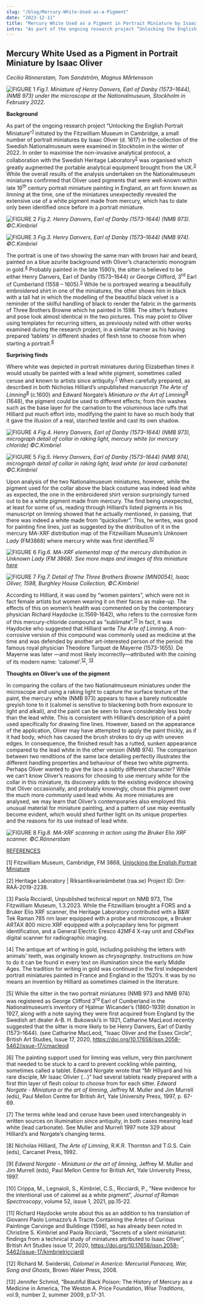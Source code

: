 ```yaml
---
slug: "/blog/Mercury-White-Used-as-a-Pigment"
date: "2023-12-11"
title: "Mercury White Used as a Pigment in Portrait Miniature by Isaac Oliver"
intro: "As part of the ongoing research project “Unlocking the English Portrait Miniature” initiated by the Fitzwilliam Museum in Cambridge..."
---
```


## Mercury White Used as a Pigment in Portrait Miniature by Isaac Oliver
*Cecilia Rönnerstam, Tom Sandström, Magnus Mårtensson*


![FIGURE 1](../../assets/Cecilia_mercury_white_blog_Fig.1.jpg)
*Fig.1. Miniature of Henry Danvers, Earl of Danby (1573–1644), (NMB 973) under the microscope at the Nationalmuseum, Stockholm in February 2022.*


**Background**

As part of the ongoing research project “Unlocking the English Portrait Miniature”<sup>[1](#[1])</sup> initiated by the Fitzwilliam Museum in Cambridge, a small number of portrait miniatures by Isaac Oliver (d. 1617) in the collection of the Swedish Nationalmuseum were examined in Stockholm in the winter of 2022. In order to maximise the non-invasive analytical protocol, a collaboration with the Swedish Heritage Laboratory<sup>[2](#[2])</sup> was organised which greatly augmented the portable analytical equipment brought from the UK.<sup>[3](#[3])</sup> While the overall results of the analysis undertaken on the Nationalmuseum miniatures confirmed that Oliver used pigments that were well-known within late 16<sup>th</sup> century portrait miniature painting in England, an art form known as *limning* at the time, one of the miniatures unexpectedly revealed the extensive use of a white pigment made from mercury, which has to date only been identified once before in a portrait miniature. 


![FIGURE 2](../../assets/Cecilia_mercury_white_blog_Fig.2.jpg)
*Fig.2. Henry Danvers, Earl of Danby (1573–1644) (NMB 973). ©C.Kimbriel*


![FIGURE 3](../../assets/Cecilia_mercury_white_blog_Fig.3.jpg)
*Fig.3. Henry Danvers, Earl of Danby (1573–1644) (NMB 974). ©C.Kimbriel*


The portrait is one of two showing the same man with brown hair and beard, painted on a blue azurite background with Oliver’s characteristic monogram in gold.<sup>[4](#[4])</sup> Probably painted in the late 1590’s, the sitter is believed to be either Henry Danvers, Earl of Danby (1573–1644) or George Clifford, 3<sup>rd</sup> Earl of Cumberland (1558 – 1605).<sup>[5](#[5])</sup>  While he is portrayed wearing a beautifully embroidered shirt in one of the miniatures, the other shows him in black with a tall hat in which the modelling of the beautiful black velvet is a reminder of the skilful handling of black to render the fabric in the garments of Three Brothers Browne which he painted in 1598. The sitter’s features and pose look almost identical in the two pictures. This may point to Oliver using templates for recurring sitters, as previously noted with other works examined during the research project, in a similar manner as his having prepared ‘tablets’ in different shades of flesh tone to choose from when starting a portrait.<sup>[6](#[6])</sup>  

**Surprising finds**

Where white was depicted in portrait miniatures during Elizabethan times it would usually be painted with a lead white pigment, sometimes called ceruse and known to artists since antiquity.<sup>[7](#[7])</sup> When carefully prepared, as described in both Nicholas Hilliard’s unpublished manuscript *The Arte of Limning*<sup>[8](#[8])</sup> (c.1600) and Edward Norgate’s *Miniatura or the Art of Limning*<sup>[9](#[9])</sup> (1648), the pigment could be used to different effects; from thin washes such as the base layer for the carnation to the voluminous lace ruffs that Hilliard put much effort into, modifying the paint to have so much body that it gave the illusion of a real, starched textile and cast its own shadow. 


![FIGURE 4](../../assets/Cecilia_mercury_white_blog_Fig.4.jpg)
*Fig.4. Henry Danvers, Earl of Danby (1573–1644) (NMB 973), micrograph detail of collar in raking light, mercury white (or mercury chloride)
©C.Kimbriel*


![FIGURE 5](../../assets/Cecilia_mercury_white_blog_Fig.5.jpg)
*Fig.5. Henry Danvers, Earl of Danby (1573–1644) (NMB 974), micrograph detail of collar in raking light, lead white (or lead carbonate) ©C.Kimbriel*


Upon analysis of the two Nationalmuseum miniatures, however, while the pigment used for the collar above the black costume was indeed lead white as expected, the one in the embroidered shirt version surprisingly turned out to be a white pigment made from mercury. The find being unexpected, at least for some of us, reading through Hilliard’s listed pigments in his manuscript on limning showed that he actually mentioned, in passing, that there was indeed a white made from “quicksilver”. This, he writes, was good for painting fine lines, just as suggested by the distribution of it in the mercury MA-XRF distribution map of the Fitzwilliam Museum’s *Unknown Lady* (FM3868) where mercury white was first identified.<sup>[10](#[10])</sup>  


![FIGURE 6](../../assets/Cecilia_mercury_white_blog_Fig.6.png)
*Fig.6. MA-XRF elemental map of the mercury distribution in *Unknown Lady* (FM 3868). See more maps and images of this miniature [here](https://miniatures-mirador.fitzmuseum.cam.ac.uk/?manifestId[]=https://miniatures-iiif.fitzmuseum.cam.ac.uk/FM%203868/manifest.json)*


![FIGURE 7](../../assets/Cecilia_mercury_white_blog_Fig.7.jpg)
*Fig.7. Detail of *The Three Brothers Browne* (MIN0054), Isaac Oliver, 1598, Burghley House Collection, ©C.Kimbriel*


According to Hilliard, it was used by “women painters”, which were not in fact female artists but women wearing it on their faces as make-up. The effects of this on women’s health was commented on by the contemporary physician Richard Haydocke (c.1569-1642), who refers to the corrosive form of this mercury-chloride compound as “sublimate”.<sup>[11](#[11])</sup> In fact, it was Haydocke who suggested that Hilliard write *The Arte of Limning*. A non-corrosive version of this compound was commonly used as medicine at the time and was defended by another art-interested person of the period: the famous royal physician Theodore Turquet de Mayerne (1573-1655). De Mayerne was later —and most likely incorrectly—attributed with the coining of its modern name: ‘calomel’.<sup>[12](#[12])</sup>, <sup>[13](#[13])</sup>   

**Thoughts on Oliver’s use of the pigment**

In comparing the collars of the two Nationalmuseum miniatures under the microscope and using a raking light to capture the surface texture of the paint, the mercury white (NMB 973) appears to have a barely noticeable greyish tone to it (calomel is sensitive to blackening both from exposure to light and alkali), and the paint can be seen to have considerably less body than the lead white. This is consistent with Hilliard’s description of a paint used specifically for drawing fine lines. However, based on the appearance of the application, Oliver may have attempted to apply the paint thickly, as if it had body, which has caused the brush strokes to dry up with uneven edges. In consequence, the finished result has a rutted, sunken appearance compared to the lead white in the other version (NMB 974). The comparison between two renditions of the same lace detailing perfectly illustrates the different handling properties and behaviour of these two white pigments. Perhaps Oliver wanted to give the lace a subtly different character? While we can’t know Oliver’s reasons for choosing to use mercury white for the collar in this miniature, its discovery adds to the existing evidence showing that Oliver occasionally, and probably knowingly, chose this pigment over the much more commonly used lead white. As more miniatures are analysed, we may learn that Oliver’s contemporaries also employed this unusual material for miniature painting, and a pattern of use may eventually become evident, which would shed further light on its unique properties and the reasons for its use instead of lead white. 


![FIGURE 8](../../assets/Cecilia_mercury_white_blog_Fig.8.jpg)
*Fig.8. MA-XRF scanning in action using the Bruker Elio XRF scanner. ©C.Rönnerstam*


<u>REFERENCES</u>

[1] Fitzwilliam Museum, Cambridge, FM 3868, [Unlocking the English Portrait Miniature](https://unlocking-miniatures.fitzmuseum.cam.ac.uk)

[2] Heritage Laboratory | Riksantikvarieämbetet (raa.se) Project ID: Dnr: RAÄ-2019-2238.

[3] Paola Ricciardi, Unpublished technical report on NMB 973, The Fitzwilliam Museum, 1.3.2023. While the Fitzwilliam brought a FORS and a Bruker Elio XRF scanner, the Heritage Laboratory contributed with a B&W Tek Raman 785 nm laser equipped with a probe and microscope, a Bruker ARTAX 800 micro XRF equipped with a polycapilary lens for pigment identification, and a General Electric Eresco 42MF4 X-ray unit and CRxFlex digital scanner for radiographic imaging.

[4] The antique art of writing in gold, including polishing the letters with animals’ teeth, was originally known as *chrysography*. Instructions on how to do it can be found in every text on illumination since the early Middle Ages. The tradition for writing in gold was continued in the first independent portrait miniatures painted in France and England in the 1520’s. It was by no means an invention by Hilliard as sometimes claimed in the literature.

[5] While the sitter in the two portrait miniatures (NMB 973 and NMB 974) was registered as George Clifford 3<sup>rd</sup> Earl of Cumberland in the Nationalmuseum’s inventory of Hjalmar Wicander’s (1860-1939) donation in 1927, along with a note saying they were first acquired from England by the Swedish art dealer A-B. H. Bukowski’s in 1921, Catharine MacLeod recently suggested that the sitter is more likely to be Henry Danvers, Earl of Danby (1573–1644). (see Catharine MacLeod, "Isaac Oliver and the Essex Circle", British Art Studies, Issue 17, 2020, https://doi.org/10.17658/issn.2058-5462/issue-17/cmacleod 

[6] The painting support used for limning was vellum, very thin parchment that needed to be stuck to a card to prevent cockling while painting, sometimes called a tablet. Edward Norgate wrote that “Mr Hillyard and his rare disciple, Mr Isaac Olivier (…)” had several tablets ready prepared with a first thin layer of flesh colour to choose from for each sitter. *Edward Norgate - Miniatura or the art of limning*, Jeffrey M. Muller and Jim Murrell (eds), Paul Mellon Centre for British Art, Yale University Press, 1997, p. 67-69.

[7] The terms white lead and ceruse have been used interchangeably in written sources on illumination since antiquity, in both cases meaning lead white (lead carbonate). See Muller and Murrell 1997 note 329 about Hilliard’s and Norgate’s changing terms.

[8] Nicholas Hilliard, *The Arte of Limning*, R.K.R. Thornton and T.G.S. Cain (eds), Carcanet Press, 1992.

[9] *Edward Norgate - Miniatura or the art of limning*, Jeffrey M. Muller and Jim Murrell (eds), Paul Mellon Centre for British Art, Yale University Press, 1997.

[10] Crippa, M., Legnaioli, S., Kimbriel, C.S., Ricciardi, P., ”New evidence for the intentional use of calomel as a white pigment”, *Journal of Raman Spectroscopy*, volume 52, issue 1, 2021, pp.15-22.

[11] Richard Haydocke wrote about this as an addition to his translation of Giovanni Paolo Lomazzo’s A Tracte Containing the Artes of Curious Paintinge Carvinge and Buildinge (1598), as has already been noted in Christine S. Kimbriel and Paola Ricciardi, ”Secrets of a silent miniaturist: findings from a technical study of miniatures attributed to Isaac Oliver”, British Art Studies issue 17, 2020, https://doi.org/10.17658/issn.2058-5462/issue-17/kimbrielricciardi

[12] Richard M. Swiderski, *Calomel in America: Mercurial Panacea, War, Song and Ghosts*, Brown Waler Press, 2008.

[13] Jennifer Schmid, “Beautiful Black Poison: The History of Mercury as a Medicine in America, The Weston A. Price Foundation, *Wise Traditions*, vol.9, number 2, summer 2009, p.17-31. 

